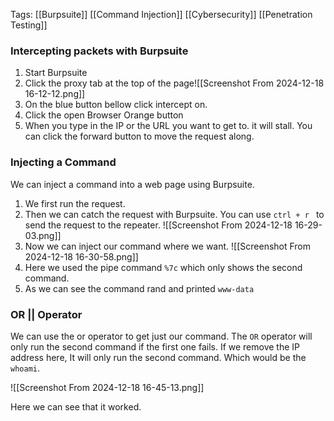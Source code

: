 Tags: [[Burpsuite]] [[Command Injection]] [[Cybersecurity]] [[Penetration Testing]]

### Intercepting packets with Burpsuite

1. Start Burpsuite
2. Click the proxy tab at the top of the page![[Screenshot From 2024-12-18 16-12-12.png]]
3. On the blue button bellow click intercept on.
4. Click the open Browser Orange button
5. When you type in the IP or the URL you want to get to. it will stall. You can click the forward button to move the request along. 

### Injecting a Command
We can inject a  command into a web page using  Burpsuite.
1. We first run the request. 
2. Then we can catch the request with Burpsuite. You can use `ctrl + r ` to send the request to the repeater. ![[Screenshot From 2024-12-18 16-29-03.png]]
3. Now we can inject our command where we want. ![[Screenshot From 2024-12-18 16-30-58.png]]
4. Here we used the pipe command `%7c` which only shows the second command.
5. As we can see the command rand and printed `www-data`

### OR || Operator
We can use the or operator to get just our command. The `OR` operator will only run the second command if the first one fails. If we remove the IP address here, It will only run the second command. Which would be the `whoami`.

![[Screenshot From 2024-12-18 16-45-13.png]]

Here we can see that it worked. 

